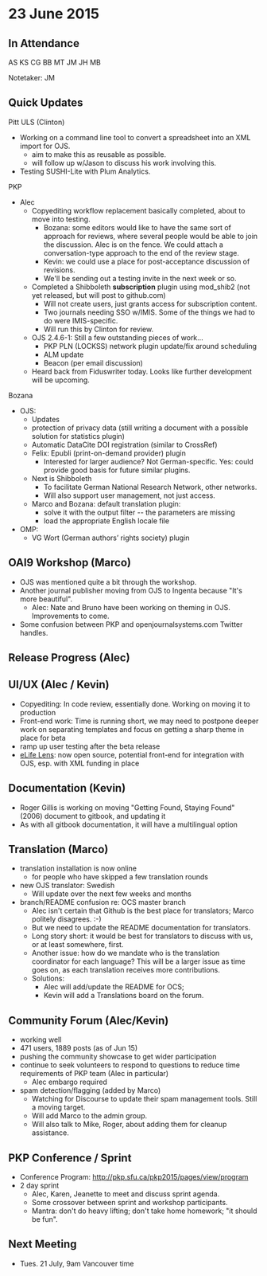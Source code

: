 # 23 June 2015

In Attendance
-------------

AS KS CG BB MT JM JH MB

Notetaker: JM

Quick Updates
-------------

Pitt ULS (Clinton)

-   Working on a command line tool to convert a spreadsheet into an XML import for OJS.
    -   aim to make this as reusable as possible.
    -   will follow up w/Jason to discuss his work involving this.
-   Testing SUSHI-Lite with Plum Analytics.

PKP

-   Alec
    -   Copyediting workflow replacement basically completed, about to move into testing.
        -   Bozana: some editors would like to have the same sort of approach for reviews, where several people would be able to join the discussion. Alec is on the fence. We could attach a conversation-type approach to the end of the review stage.
        -   Kevin: we could use a place for post-acceptance discussion of revisions.
        -   We'll be sending out a testing invite in the next week or so.
    -   Completed a Shibboleth **subscription** plugin using mod_shib2 (not yet released, but will post to github.com)
        -   Will not create users, just grants access for subscription content.
        -   Two journals needing SSO w/IMIS. Some of the things we had to do were IMIS-specific.
        -   Will run this by Clinton for review.
    -   OJS 2.4.6-1: Still a few outstanding pieces of work...
        -   PKP PLN (LOCKSS) network plugin update/fix around scheduling
        -   ALM update
        -   Beacon (per email discussion)
    -   Heard back from Fiduswriter today. Looks like further development will be upcoming.

Bozana

-   OJS:
    -   Updates
    -   protection of privacy data (still writing a document with a possible solution for statistics plugin)
    -   Automatic DataCite DOI registration (similar to CrossRef)
    -   Felix: Epubli (print-on-demand provider) plugin
        -   Interested for larger audience? Not German-specific. Yes: could provide good basis for future similar plugins.
    -   Next is Shibboleth
        -   To facilitate German National Research Network, other networks.
        -   Will also support user management, not just access.
    -   Marco and Bozana: default translation plugin:
        -   solve it with the output filter -- the parameters are missing
        -   load the appropriate English locale file
-   OMP:
    -   VG Wort (German authors’ rights society) plugin

OAI9 Workshop (Marco)
---------------------

-   OJS was mentioned quite a bit through the workshop.
-   Another journal publisher moving from OJS to Ingenta because "It's more beautiful".
    -   Alec: Nate and Bruno have been working on theming in OJS. Improvements to come.
-   Some confusion between PKP and openjournalsystems.com Twitter handles.

Release Progress (Alec)
-----------------------

UI/UX (Alec / Kevin)
--------------------

-   Copyediting: In code review, essentially done. Working on moving it to production
-   Front-end work: Time is running short, we may need to postpone deeper work on separating templates and focus on getting a sharp theme in place for beta
-   ramp up user testing after the beta release
-   [eLife Lens](http://lens.elifesciences.org/06351/): now open source, potential front-end for integration with OJS, esp. with XML funding in place

Documentation (Kevin)
---------------------

-   Roger Gillis is working on moving "Getting Found, Staying Found" (2006) document to gitbook, and updating it
-   As with all gitbook documentation, it will have a multilingual option

Translation (Marco)
-------------------

-   translation installation is now online
    -   for people who have skipped a few translation rounds
-   new OJS translator: Swedish
    -   Will update over the next few weeks and months
-   branch/README confusion re: OCS master branch
    -   Alec isn't certain that Github is the best place for translators; Marco politely disagrees. :-)
    -   But we need to update the README documentation for translators.
    -   Long story short: it would be best for translators to discuss with us, or at least somewhere, first.
    -   Another issue: how do we mandate who is the translation coordinator for each language? This will be a larger issue as time goes on, as each translation receives more contributions.
    -   Solutions:
        -   Alec will add/update the README for OCS;
        -   Kevin will add a Translations board on the forum.

Community Forum (Alec/Kevin)
----------------------------

-   working well
-   471 users, 1889 posts (as of Jun 15)
-   pushing the community showcase to get wider participation
-   continue to seek volunteers to respond to questions to reduce time requirements of PKP team (Alec in particular)
    -   Alec embargo required
-   spam detection/flagging (added by Marco)
    -   Watching for Discourse to update their spam management tools. Still a moving target.
    -   Will add Marco to the admin group.
    -   Will also talk to Mike, Roger, about adding them for cleanup assistance.

PKP Conference / Sprint
-----------------------

-   Conference Program: [<http://pkp.sfu.ca/pkp2015/pages/view/program>](http://pkp.sfu.ca/pkp2015/pages/view/program)
-   2 day sprint
    -   Alec, Karen, Jeanette to meet and discuss sprint agenda.
    -   Some crossover between sprint and workshop participants.
    -   Mantra: don't do heavy lifting; don't take home homework; "it should be fun".

Next Meeting
------------

-   Tues. 21 July, 9am Vancouver time
